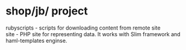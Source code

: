 shop/jb/ project
================================
rubyscripts - scripts for downloading content from remote site  
site - PHP site for representing data. It works with Slim framework and haml-templates enginse.
